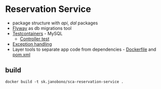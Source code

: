 # Reservation Service

- package structure with _api_, _dal_ packages
- [Flyway](https://flywaydb.org) as db migrations tool
- [Testcontainers](https://www.testcontainers.org) - MySQL
    - [Controller test](./src/test/java/sk/janobono/sca/reservationservice/api/controller/ReservationControllerIT.java)
- [Exception handling](./src/main/java/sk/janobono/sca/reservationservice/config/ControllerAdvisor.java)
- Layer tools to separate app code from dependencies - [Dockerfile](./Dockerfile) and [pom.xml](./pom.xml)

## build

```shell
docker build -t sk.janobono/sca-reservation-service .
```
